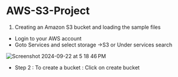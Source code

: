 # AWS-S3-Project

1) Creating an Amazon S3 bucket and loading the sample files

 - Login to your AWS account
 - Goto Services and select storage ->S3
   or Under services search 
   
![Screenshot 2024-09-22 at 5 18 46 PM](https://github.com/user-attachments/assets/c55031aa-a3a8-4bd4-a29a-12621c23e57f)


- Step 2 :
To create a bucket :
Click on create bucket
